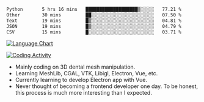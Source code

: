 <!--START_SECTION:waka-->

```txt
Python       5 hrs 16 mins   ███████████████████▒░░░░░   77.21 %
Other        30 mins         ██░░░░░░░░░░░░░░░░░░░░░░░   07.50 %
Text         19 mins         █▒░░░░░░░░░░░░░░░░░░░░░░░   04.81 %
JSON         19 mins         █▒░░░░░░░░░░░░░░░░░░░░░░░   04.79 %
CSV          15 mins         █░░░░░░░░░░░░░░░░░░░░░░░░   03.71 %
```

<!--END_SECTION:waka-->

<!--START_SECTION:waka_lang_chart_svg-->
[![Language Chart](https://wakatime.com/share/@DYPro_MIKE/13ed6aa1-fa8f-42b5-8fa7-97c58e94375f.svg)](https://wakatime.com)
<!--END_SECTION:waka_lang_chart_svg-->

<!--START_SECTION:waka_coding_activity_svg-->
[![Coding Activity](https://wakatime.com/share/@DYPro_MIKE/2224f81a-edc4-46bb-b59e-25de5147ed15.svg)](https://wakatime.com)
<!--END_SECTION:waka_coding_activity_svg-->

<!--
**0x11111111/0x11111111** is a ✨ _special_ ✨ repository because its `README.md` (this file) appears on your GitHub profile.

Here are some ideas to get you started:

- 🔭 I’m currently working on ...
- 🌱 I’m currently learning ...
- 👯 I’m looking to collaborate on ...
- 🤔 I’m looking for help with ...
- 💬 Ask me about ...
- 📫 How to reach me: ...
- 😄 Pronouns: ...
- ⚡ Fun fact: ...
-->
- Mainly coding on 3D dental mesh manipulation.
- Learning MeshLib, CGAL, VTK, Libigl, Electron, Vue, etc.
- Currently learning to develop Electron app with Vue.
- Never thought of becoming a frontend developer one day. To be honest, this process is much more interesting than I expected.

